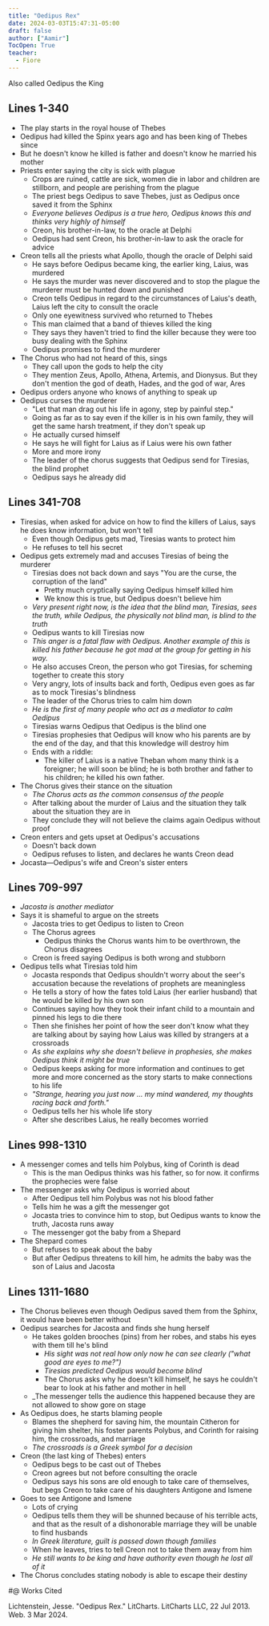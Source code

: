 ```yaml
---
title: "Oedipus Rex"
date: 2024-03-03T15:47:31-05:00
draft: false
author: ["Aamir"]
TocOpen: True
teacher:
  - Fiore
---
```


Also called Oedipus the King

## Lines 1-340

- The play starts in the royal house of Thebes
- Oedipus had killed the Spinx years ago and has been king of Thebes since
- But he doesn't know he killed is father and doesn't know he married his mother
- Priests enter saying the city is sick with plague
  - Crops are ruined, cattle are sick, women die in labor and children are stillborn, and people are perishing from the plague
  - The priest begs Oedipus to save Thebes, just as Oedipus once saved it from the Sphinx
  - _Everyone believes Oedipus is a true hero, Oedipus knows this and thinks very highly of himself_
  - Creon, his brother-in-law, to the oracle at Delphi
  - Oedipus had sent Creon, his brother-in-law to ask the oracle for advice
- Creon tells all the priests what Apollo, though the oracle of Delphi said
  - He says before Oedipus became king, the earlier king, Laius, was murdered
  - He says the murder was never discovered and to stop the plague the murderer must be hunted down and punished
  - Creon tells Oedipus in regard to the circumstances of Laius's death, Laius left the city to consult the oracle
  - Only one eyewitness survived who returned to Thebes
  - This man claimed that a band of thieves killed the king
  - They says they haven't tried to find the killer because they were too busy dealing with the Sphinx
  - Oedipus promises to find the murderer
- The Chorus who had not heard of this, sings
  - They call upon the gods to help the city
  - They mention Zeus, Apollo, Athena, Artemis, and Dionysus. But they don't mention the god of death, Hades, and the god of war, Ares
- Oedipus orders anyone who knows of anything to speak up
- Oedipus curses the murderer
  - "Let that man drag out his life in agony, step by painful step."
  - Going as far as to say even if the killer is in his own family, they will get the same harsh treatment, if they don't speak up
  - He actually cursed himself
  - He says he will fight for Laius as if Laius were his own father
  - More and more irony
  - The leader of the chorus suggests that Oedipus send for Tiresias, the blind prophet
  - Oedipus says he already did

## Lines 341-708

- Tiresias, when asked for advice on how to find the killers of Laius, says he does know information, but won't tell
  - Even though Oedipus gets mad, Tiresias wants to protect him
  - He refuses to tell his secret
- Oedipus gets extremely mad and accuses Tiresias of being the murderer
  - Tiresias does not back down and says "You are the curse, the corruption of the land"
    - Pretty much cryptically saying Oedipus himself killed him
    - We know this is true, but Oedipus doesn't believe him
  - _Very present right now, is the idea that the blind man, Tiresias, sees the truth, while Oedipus, the physically not blind man, is blind to the truth_
  - Oedipus wants to kill Tiresias now
  - _This anger is a fatal flaw with Oedipus. Another example of this is killed his father because he got mad at the group for getting in his way._
  - He also accuses Creon, the person who got Tiresias, for scheming together to create this story
  - Very angry, lots of insults back and forth, Oedipus even goes as far as to mock Tiresias's blindness
  - The leader of the Chorus tries to calm him down
  - _He is the first of many people who act as a mediator to calm Oedipus_
  - Tiresias warns Oedipus that Oedipus is the blind one
  - Tiresias prophesies that Oedipus will know who his parents are by the end of the day, and that this knowledge will destroy him
  - Ends with a riddle:
    - The killer of Laius is a native Theban whom many think is a foreigner; he will soon be blind; he is both brother and father to his children; he killed his own father.
- The Chorus gives their stance on the situation
  - _The Chorus acts as the common consensus of the people_
  - After talking about the murder of Laius and the situation they talk about the situation they are in
  - They conclude they will not believe the claims again Oedipus without proof
- Creon enters and gets upset at Oedipus's accusations
  - Doesn't back down
  - Oedipus refuses to listen, and declares he wants Creon dead
- Jocasta—Oedipus's wife and Creon's sister enters

## Lines 709-997

- _Jacosta is another mediator_
- Says it is shameful to argue on the streets
  - Jacosta tries to get Oedipus to listen to Creon
  - The Chorus agrees
    - Oedipus thinks the Chorus wants him to be overthrown, the Chorus disagrees
  - Creon is freed saying Oedipus is both wrong and stubborn
- Oedipus tells what Tiresias told him
  - Jocasta responds that Oedipus shouldn't worry about the seer's accusation because the revelations of prophets are meaningless
  - He tells a story of how the fates told Laius (her earlier husband) that he would be killed by his own son
  - Continues saying how they took their infant child to a mountain and pinned his legs to die there
  - Then she finishes her point of how the seer don't know what they are talking about by saying how Laius was killed by strangers at a crossroads
  - _As she explains why she doesn't believe in prophesies, she makes Oedipus think it might be true_
  - Oedipus keeps asking for more information and continues to get more and more concerned as the story starts to make connections to his life
  - _"Strange, hearing you just now … my mind wandered, my thoughts racing back and forth."_
  - Oedipus tells her his whole life story
  - After she describes Laius, he really becomes worried

## Lines 998-1310

- A messenger comes and tells him Polybus, king of Corinth is dead
  - This is the man Oedipus thinks was his father, so for now. it confirms the prophecies were false
- The messenger asks why Oedipus is worried about
  - After Oedipus tell him Polybus was not his blood father
  - Tells him he was a gift the messenger got
  - Jocasta tries to convince him to stop, but Oedipus wants to know the truth, Jacosta runs away
  - The messenger got the baby from a Shepard
- The Shepard comes
  - But refuses to speak about the baby
  - But after Oedipus threatens to kill him, he admits the baby was the son of Laius and Jacosta

## Lines 1311-1680

- The Chorus believes even though Oedipus saved them from the Sphinx, it would have been better without
- Oedipus searches for Jacosta and finds she hung herself
  - He takes golden brooches (pins) from her robes, and stabs his eyes with them till he's blind
    - _His sight was not real how only now he can see clearly ("what good are eyes to me?")_
    - _Tiresias predicted Oedipus would become blind_
    - The Chorus asks why he doesn't kill himself, he says he couldn't bear to look at his father and mother in hell
  - \_The messenger tells the audience this happened because they are not allowed to show gore on stage
- As Oedipus does, he starts blaming people
  - Blames the shepherd for saving him, the mountain Citheron for giving him shelter, his foster parents Polybus, and Corinth for raising him, the crossroads, and marriage
  - _The crossroads is a Greek symbol for a decision_
- Creon (the last king of Thebes) enters
  - Oedipus begs to be cast out of Thebes
  - Creon agrees but not before consulting the oracle
  - Oedipus says his sons are old enough to take care of themselves, but begs Creon to take care of his daughters Antigone and Ismene
- Goes to see Antigone and Ismene
  - Lots of crying
  - Oedipus tells them they will be shunned because of his terrible acts, and that as the result of a dishonorable marriage they will be unable to find husbands
  - _In Greek literature, guilt is passed down though families_
  - When he leaves, tries to tell Creon not to take them away from him
  - _He still wants to be king and have authority even though he lost all of it_
- The Chorus concludes stating nobody is able to escape their destiny

#@ Works Cited

Lichtenstein, Jesse. "Oedipus Rex." LitCharts. LitCharts LLC, 22 Jul 2013. Web. 3 Mar 2024.